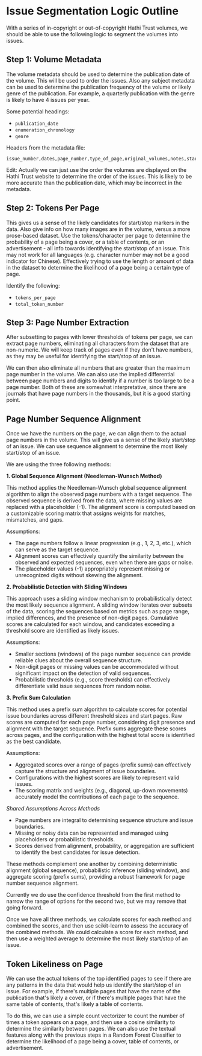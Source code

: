 # Issue Segmentation Logic Outline

With a series of in-copyright or out-of-copyright Hathi Trust volumes, we should be able to use the following logic to segment the volumes into issues.

## Step 1: Volume Metadata 
The volume metadata should be used to determine the publication date of the volume. This will be used to order the issues. Also any subject metadata can be used to determine the publication frequency of the volume or likely genre of the publication. For example, a quarterly publication with the genre is likely to have 4 issues per year. 

Some potential headings: 
- `publication_date`
- `enumeration_chronology`
- `genre`

Headers from the metadata file:
```csv
issue_number,dates,page_number,type_of_page,original_volumes,notes,start_issue,end_issue,link,htid,original_source,record_url,periodical_name,publication_type,id,metadata_schema_version,enumeration_chronology,type_of_resource,title,date_created,pub_date,language,access_profile,isbn,issn,lccn,oclc,page_count,feature_schema_version,access_rights,alternate_title,category,genre_ld,genre,contributor_ld,contributor,handle_url,source_institution_ld,source_institution,lcc,type,is_part_of,last_rights_update_date,pub_place_ld,pub_place,main_entity_of_page,publisher_ld,publisher,lowercase_periodical_name,publication_directory,volume_directory
```

Edit: Actually we can just use the order the volumes are displayed on the Hathi Trust website to determine the order of the issues. This is likely to be more accurate than the publication date, which may be incorrect in the metadata.

## Step 2: Tokens Per Page

This gives us a sense of the likely candidates for start/stop markers in the data. Also give info on how many images are in the volume, versus a more prose-based dataset. Use the tokens/character per page to determine the probability of a page being a cover, or a table of contents, or an advertisement - all info towards identifying the start/stop of an issue. This may not work for all languages (e.g. character number may not be a good indicator for Chinese). Effectively trying to use the length or amount of data in the dataset to determine the likelihood of a page being a certain type of page.

Identify the following:
- `tokens_per_page`
- `total_token_number`

## Step 3: Page Number Extraction

After subsetting to pages with lower thresholds of tokens per page, we can extract page numbers, eliminating all characters from the dataset that are non-numeric. We will keep track of pages even if they don't have numbers, as they may be useful for identifying the start/stop of an issue.

We can then also eliminate all numbers that are greater than the maximum page number in the volume. We can also use the implied differential between page numbers and digits to identify if a number is too large to be a page number. Both of these are somewhat interpretative, since there are journals that have page numbers in the thousands, but it is a good starting point.

## Page Number Sequence Alignment

Once we have the numbers on the page, we can align them to the actual page numbers in the volume. This will give us a sense of the likely start/stop of an issue. We can use sequence alignment to determine the most likely start/stop of an issue.

We are using the three following methods:

**1. Global Sequence Alignment (Needleman-Wunsch Method)**

This method applies the Needleman-Wunsch global sequence alignment algorithm to align the observed page numbers with a target sequence. The observed sequence is derived from the data, where missing values are replaced with a placeholder (-1). The alignment score is computed based on a customizable scoring matrix that assigns weights for matches, mismatches, and gaps.

Assumptions:

- The page numbers follow a linear progression (e.g., 1, 2, 3, etc.), which can serve as the target sequence.
- Alignment scores can effectively quantify the similarity between the observed and expected sequences, even when there are gaps or noise.
- The placeholder values (-1) appropriately represent missing or unrecognized digits without skewing the alignment.

**2. Probabilistic Detection with Sliding Windows**

This approach uses a sliding window mechanism to probabilistically detect the most likely sequence alignment. A sliding window iterates over subsets of the data, scoring the sequences based on metrics such as page range, implied differences, and the presence of non-digit pages. Cumulative scores are calculated for each window, and candidates exceeding a threshold score are identified as likely issues.

Assumptions:
- Smaller sections (windows) of the page number sequence can provide reliable clues about the overall sequence structure.
- Non-digit pages or missing values can be accommodated without significant impact on the detection of valid sequences.
- Probabilistic thresholds (e.g., score thresholds) can effectively differentiate valid issue sequences from random noise.

**3. Prefix Sum Calculation**

This method uses a prefix sum algorithm to calculate scores for potential issue boundaries across different threshold sizes and start pages. Raw scores are computed for each page number, considering digit presence and alignment with the target sequence. Prefix sums aggregate these scores across pages, and the configuration with the highest total score is identified as the best candidate.

Assumptions:
- Aggregated scores over a range of pages (prefix sums) can effectively capture the structure and alignment of issue boundaries.
- Configurations with the highest scores are likely to represent valid issues.
- The scoring matrix and weights (e.g., diagonal, up-down movements) accurately model the contributions of each page to the sequence.

*Shared Assumptions Across Methods*

- Page numbers are integral to determining sequence structure and issue boundaries.
- Missing or noisy data can be represented and managed using placeholders or probabilistic thresholds.
- Scores derived from alignment, probability, or aggregation are sufficient to identify the best candidates for issue detection.

These methods complement one another by combining deterministic alignment (global sequence), probabilistic inference (sliding window), and aggregate scoring (prefix sums), providing a robust framework for page number sequence alignment.

Currently we do use the confidence threshold from the first method to narrow the range of options for the second two, but we may remove that going forward. 

Once we have all three methods, we calculate scores for each method and combined the scores, and then use scikit-learn to assess the accuracy of the combined methods. We could calculate a score for each method, and then use a weighted average to determine the most likely start/stop of an issue.

## Token Likeliness on Page

We can use the actual tokens of the top identified pages to see if there are any patterns in the data that would help us identify the start/stop of an issue. For example, if there's multiple pages that have the name of the publication that's likely a cover, or if there's multiple pages that have the same table of contents, that's likely a table of contents.

To do this, we can use a simple count vectorizer to count the number of times a token appears on a page, and then use a cosine similarity to determine the similarity between pages. We can also use the textual features along with the previous steps in a Random Forest Classifier to determine the likelihood of a page being a cover, table of contents, or advertisement.
